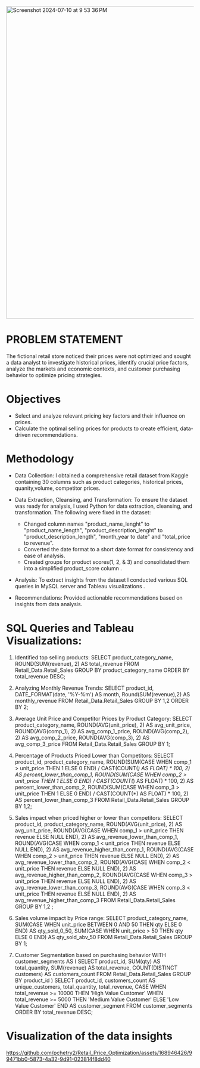 <img width="838" alt="Screenshot 2024-07-10 at 9 53 36 PM" src="https://github.com/pchetry2/Retail_Price_Optimization/assets/168946426/1008279a-6ed9-4481-a91e-c3848bd33c08">

# PROBLEM STATEMENT
The fictional retail store noticed their prices were not optimized and sought a data analyst to investigate historical prices, identify crucial price factors, analyze the markets and economic contexts, and customer purchasing behavior to optimize pricing strategies.

# Objectives
* Select and analyze relevant pricing key factors and their influence on prices.
* Calculate the optimal selling prices for products to create efficient, data-driven recommendations.

# Methodology
* Data Collection: I obtained a comprehensive retail dataset from Kaggle containing 30 columns such as product categories, historical prices, quanity,volume, competitor prices.
* Data Extraction, Cleansing, and Transformation: To ensure the dataset was ready for analysis, I used Python for data extraction, cleansing, and transformation. The following were fixed in the dataset:
   * Changed column names "product_name_lenght" to "product_name_length", "product_description_lenght" to "product_description_length", "month_year to date" and "total_price to    revenue".
   * Converted the date format to a short date format for consistency and ease of analysis.
   * Created groups for product scores(1, 2, & 3) and consolidated them into a simplified product_score column .

* Analysis: To extract insights from the dataset I conducted various SQL queries in MySQL server and Tableau visualizations .
* Recommendations: Provided actionable recommendations based on insights from data analysis.

# SQL Queries and Tableau Visualizations:

1. Identified top selling products:
SELECT product_category_name, ROUND(SUM(revenue), 2) AS total_revenue
FROM Retail_Data.Retail_Sales
GROUP BY product_category_name
ORDER BY total_revenue DESC;
2. Analyzing Monthly Revenue Trends:
SELECT
product_id, DATE_FORMAT(date, '%Y-%m') AS month,
Round(SUM(revenue),2) AS monthly_revenue
FROM Retail_Data.Retail_Sales
GROUP BY 1,2
ORDER BY 2;
4. Average Unit Price and Competitor Prices by Product Category:
SELECT 
    product_category_name, 
    ROUND(AVG(unit_price), 2) AS avg_unit_price, 
    ROUND(AVG(comp_1), 2) AS avg_comp_1_price, 
    ROUND(AVG(comp_2), 2) AS avg_comp_2_price, 
    ROUND(AVG(comp_3), 2) AS avg_comp_3_price
FROM 
    Retail_Data.Retail_Sales
GROUP BY 1;

5. Percentage of Products Priced Lower than Competitors:
SELECT 
    product_id, 
    product_category_name,
    ROUND(SUM(CASE WHEN comp_1 > unit_price THEN 1 ELSE 0 END) / CAST(COUNT(*) AS FLOAT) * 100, 2) AS percent_lower_than_comp_1,
    ROUND(SUM(CASE WHEN comp_2 > unit_price THEN 1 ELSE 0 END) / CAST(COUNT(*) AS FLOAT) * 100, 2) AS percent_lower_than_comp_2,
    ROUND(SUM(CASE WHEN comp_3 > unit_price THEN 1 ELSE 0 END) / CAST(COUNT(*) AS FLOAT) * 100, 2) AS percent_lower_than_comp_3
FROM 
    Retail_Data.Retail_Sales
GROUP BY 1,2;

6. Sales impact when priced higher or lower than competitors:
    SELECT 
    product_id,
    product_category_name,
    ROUND(AVG(unit_price), 2) AS avg_unit_price,
    ROUND(AVG(CASE WHEN comp_1 > unit_price THEN revenue ELSE NULL END), 2) AS avg_revenue_lower_than_comp_1,
    ROUND(AVG(CASE WHEN comp_1 < unit_price THEN revenue ELSE NULL END), 2) AS avg_revenue_higher_than_comp_1,
    ROUND(AVG(CASE WHEN comp_2 > unit_price THEN revenue ELSE NULL END), 2) AS avg_revenue_lower_than_comp_2,
    ROUND(AVG(CASE WHEN comp_2 < unit_price THEN revenue ELSE NULL END), 2) AS avg_revenue_higher_than_comp_2,
    ROUND(AVG(CASE WHEN comp_3 > unit_price THEN revenue ELSE NULL END), 2) AS avg_revenue_lower_than_comp_3,
    ROUND(AVG(CASE WHEN comp_3 < unit_price THEN revenue ELSE NULL END), 2) AS avg_revenue_higher_than_comp_3
FROM 
    Retail_Data.Retail_Sales
GROUP BY 1,2 ;
7. Sales volume impact by Price range:
    SELECT 
    product_category_name,
    SUM(CASE WHEN unit_price BETWEEN 0 AND 50 THEN qty ELSE 0 END) AS qty_sold_0_50,
    SUM(CASE WHEN unit_price > 50 THEN qty ELSE 0 END) AS qty_sold_abv_50
FROM 
    Retail_Data.Retail_Sales
GROUP BY 1;

 8. Customer Segmentation based on purchasing behavior
WITH customer_segments AS (
    SELECT
        product_id,
        SUM(qty) AS total_quantity,
        SUM(revenue) AS total_revenue,
        COUNT(DISTINCT customers) AS customers_count
    FROM
        Retail_Data.Retail_Sales
    GROUP BY
        product_id
)
SELECT
    product_id,
    customers_count AS unique_customers,
    total_quantity,
    total_revenue,
    CASE
        WHEN total_revenue >= 10000 THEN 'High Value Customer'
        WHEN total_revenue >= 5000 THEN 'Medium Value Customer'
        ELSE 'Low Value Customer'
    END AS customer_segment
FROM
    customer_segments
ORDER BY
    total_revenue DESC;
    
# Visualization of the data insights
https://github.com/pchetry2/Retail_Price_Optimization/assets/168946426/99471bb0-5873-4a32-9d91-023814f8dd40



